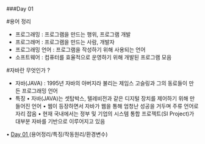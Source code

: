 ###Day 01

#용어 정리
  - 프로그래밍 : 프로그램을 만드는 행위, 프로그램 개발
  - 프로그래머 : 프로그램을 만드는 사람, 개발자
  - 프로그래밍 언어 : 프로그램을 작성하기 위해 사용되는 언어
  - 소프트웨어 : 컴퓨터를 효율적으로 운영하기 위해 개발된 프로그램 모음
  
#자바란 무엇인가 ?
  - 자바(JAVA) : 1995년 자바의 아버지라 불리는 제임스 고슬링과 그의 동료들이 만든 프로그래밍 언어
  - 특징
     • 자바(JAVA)는 셋탑박스, 텔레비전과 같은 디지털 장치를 제어하기 위해 만들어진 언어
     • 웹이 등장하면서 자바가 웹을 통해 엄청난 성공을 거두며 주류 언어로 자리 잡음
     • 현재 국내에서는 정부 및 기업의 시스템 통합 프로젝트(SI Project)가 대부분 자바를 기반으로 이루어지고 있음


• <a href="https://github.com/icici0093/KH_Study/blob/main/JAVA/Day01.md"> Day 01 </a> (용어정리/특징/작동원리/환경변수)
